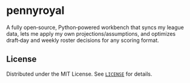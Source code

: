 # pennyroyal
A fully open‑source, Python‑powered workbench that syncs my league data, lets me apply my own projections/assumptions, and optimizes draft‑day and weekly roster decisions for any scoring format.

## License
Distributed under the MIT License. See [`LICENSE`](LICENSE) for details.
